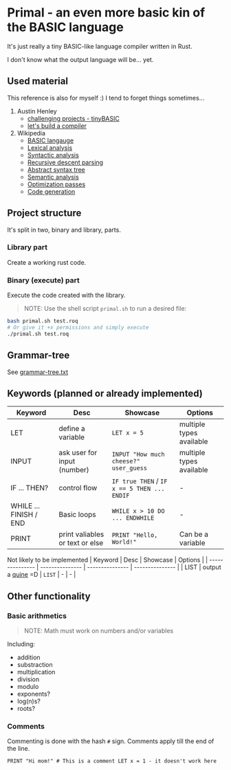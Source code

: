 # Primal - an even more basic kin of the BASIC language

It's just really a tiny BASIC-like language compiler written in Rust.

I don't know what the output language will be... yet. 

## Used material

This reference is also for myself :) I tend to forget things sometimes...
1. Austin Henley
    - [challenging projects - tinyBASIC](https://austinhenley.com/blog/challengingprojects.html)
    - [let's build a compiler](https://compilers.iecc.com/crenshaw/)
2. Wikipedia
    - [BASIC langauge](https://en.wikipedia.org/wiki/BASIC)
    - [Lexical analysis](https://en.wikipedia.org/wiki/Lexical_analysis)
    - [Syntactic analysis](https://en.wikipedia.org/wiki/Parsing)
    - [Recursive descent parsing](https://en.wikipedia.org/wiki/Recursive_descent_parser)
    - [Abstract syntax tree](https://en.wikipedia.org/wiki/Abstract_syntax_tree)
    - [Semantic analysis](https://en.wikipedia.org/wiki/Semantic_analysis_(compilers))
    - [Optimization passes](https://en.wikipedia.org/wiki/Optimizing_compiler)
    - [Code generation](https://en.wikipedia.org/wiki/Code_generation_(compiler))

## Project structure

It's split in two, binary and library, parts.

### Library part

Create a working rust code.

### Binary (execute) part

Execute the code created with the library.

> NOTE:
> Use the shell script `primal.sh` to run a desired file:
```bash
bash primal.sh test.roq
# Or give it +x permissions and simply execute
./primal.sh test.roq
```

## Grammar-tree

See [grammar-tree.txt](./grammar-tree.txt)

## Keywords (planned or already implemented)

| Keyword | Desc | Showcase | Options |
| --------------- | --------------- | --------------- | --------------- |
| LET | define a variable | `LET x = 5` | multiple types available |
| INPUT | ask user for input (number) | `INPUT "How much cheese?" user_guess` | multiple types available |
| IF ... THEN? | control flow | `IF true THEN` / `IF x == 5 THEN ... ENDIF` | - |
| WHILE ... FINISH / END | Basic loops | `WHILE x > 10 DO ... ENDWHILE` | - |
| PRINT | print valiables or text or else | `PRINT "Hello, World!"` | Can be a variable |

Not likely to be implemented
| Keyword | Desc | Showcase | Options |
| --------------- | --------------- | --------------- | --------------- |
| LIST | output a [quine](https://en.wikipedia.org/wiki/Quine) =D | `LIST` | - | - |

## Other functionality

### Basic arithmetics
> NOTE: Math must work on numbers and/or variables

Including:
- addition
- substraction
- multiplication
- division
- modulo
- exponents?
- log(n)s?
- roots?

### Comments

Commenting is done with the hash `#` sign.
Comments apply till the end of the line.

```
PRINT "Hi mom!" # This is a comment LET x = 1 - it doesn't work here
```

